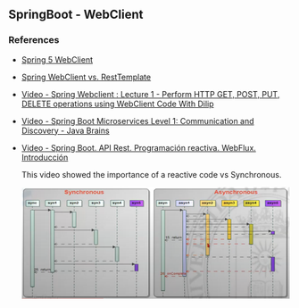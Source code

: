 ## SpringBoot - WebClient

### References 
- [Spring 5 WebClient](https://www.baeldung.com/spring-5-webclient)
- [Spring WebClient vs. RestTemplate](https://www.baeldung.com/spring-webclient-resttemplate)
- [Video - Spring Webclient : Lecture 1 - Perform HTTP GET, POST, PUT, DELETE operations using WebClient
Code With Dilip](https://www.youtube.com/watch?v=BSRW1HtNyCo&t=2153s)
- [Video - Spring Boot Microservices Level 1: Communication and Discovery - Java Brains](https://www.youtube.com/playlist?list=PLqq-6Pq4lTTZSKAFG6aCDVDP86Qx4lNas)
- [Video - Spring Boot. API Rest. Programación reactiva. WebFlux. Introducción](https://www.youtube.com/watch?v=i0lJZeLdAi8&t=910s)

    This video showed the importance of a reactive code vs Synchronous.

  <img src="S05T01N03DebonVillagrasaMiquel/src/main/resources/images/Asynchronous.png" alt="drawing" height="200"/>
